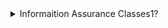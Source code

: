 <details>
<summary> Informaition Assurance Classes1?</summary>
<br>
This class is a marketing class2.
<br><br>
<pre>

----------------------
<details open>
<summary>Want to ruin the surprise?</summary>
<br>
Well, you asked for it!
<br><br>
<pre>
&lt;details open&gt;
&lt;summary&gt;Want to ruin the surprise?&lt;/summary&gt;
&lt;br&gt;
Well, you asked for it!
&lt;details&gt;
</pre>
</details>
 
